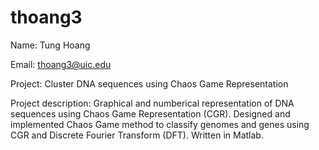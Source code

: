 # thoang3

Name: Tung Hoang

Email: thoang3@uic.edu	


Project: Cluster DNA sequences using Chaos Game Representation

Project description: Graphical and numberical representation of DNA sequences using Chaos Game Representation (CGR). Designed and implemented Chaos Game method to classify genomes and genes using CGR and Discrete Fourier Transform (DFT). Written in Matlab.